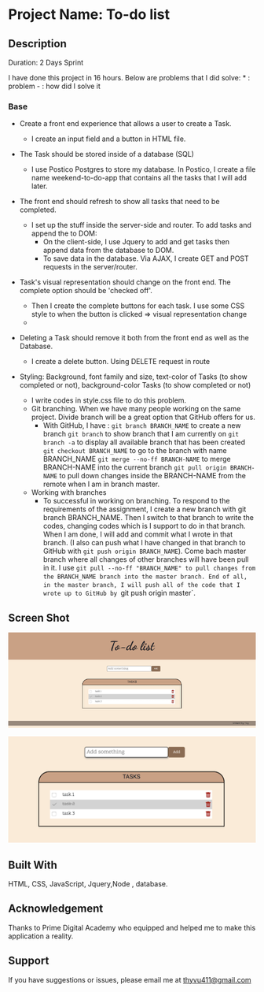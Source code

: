 # Project Name: To-do list

## Description
Duration: 2 Days Sprint

 I have done this project in 16 hours.
 Below are problems that I did solve:
    * : problem
    - : how did I solve it

  ### Base 
  * Create a front end experience that allows a user to create a Task.
    - I create an input field and a button in HTML file.

  * The Task should be stored inside of a database (SQL)
    - I use Postico Postgres to store my database. In Postico, I create a file name weekend-to-do-app that contains all the tasks that I will add later.

  * The front end should refresh to show all tasks that need to be completed.
    - I set up the stuff inside the server-side and router. To add tasks and append the to DOM:  
        - On the client-side, I use Jquery to add and get tasks then append data from the database to DOM.
        - To save data in the database. Via AJAX, I create GET and POST requests in the server/router.

  * Task's visual representation should change on the front end. The complete option should be  'checked off'. 
    - Then I create the complete buttons for each task. I use some CSS style to when the button is clicked => visual representation change
    - 
  * Deleting a Task should remove it both from the front end as well as the Database.
    - I create a delete button. Using DELETE request in route
        
  * Styling: Background, font family and size, text-color of Tasks (to show completed or not), background-color Tasks (to show completed or not)
    - I write codes in style.css file to do this problem.



    * Git branching.  When we have many people working on the same project. Divide branch will be a great option that GitHub offers for us.
        - With GitHub, I have :
            `git branch BRANCH_NAME` to create a new branch
            `git branch` to show branch that I am currently on
            `git branch -a` to display all available branch that has been created
            `git checkout BRANCH_NAME` to go to the branch with name BRANCH_NAME
            `git merge --no-ff BRANCH-NAME` to merge BRANCH-NAME into the current branch
            `git pull origin BRANCH-NAME` to pull down changes inside the BRANCH-NAME from the remote when I am in branch master. 
     * Working with branches
        - To successful in working on branching. To respond to the requirements of the assignment, I create a new branch with git branch BRANCH_NAME. Then I switch to that branch to write the codes, changing codes which is I support to do in that branch. When I am done, I will add and commit what I wrote in that branch. (I also can push what I have changed in that branch to GitHub with `git push origin BRANCH_NAME`). Come bach master branch where all changes of other branches will have been pull in it. I use `git pull --no-ff "BRANCH_NAME" to pull changes from the BRANCH_NAME branch into the master branch. End of all, in the master branch, I will push all of the code that I wrote up to GitHub by `git push origin master`. 


## Screen Shot

![mockup one](Screen-Shot/pic_1.png)

![mockup one](Screen-Shot/pic_2.png)


## Built With
HTML, CSS, JavaScript, Jquery,Node , database.

## Acknowledgement
Thanks to Prime Digital Academy who equipped and helped me to make this application a reality. 

## Support
If you have suggestions or issues, please email me at thyvu411@gmail.com

